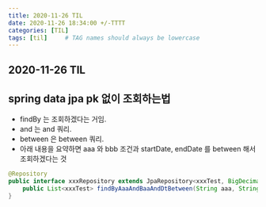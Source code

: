 ```yaml
---
title: 2020-11-26 TIL
date: 2020-11-26 18:34:00 +/-TTTT
categories: [TIL]
tags: [til]     # TAG names should always be lowercase
---
```

 
## 2020-11-26 TIL

## spring data jpa pk 없이 조회하는법

- findBy 는 조회하겠다는 거임.
- and 는 and 쿼리.
- between 은 between 쿼리.
- 아래 내용을 요약하면 aaa 와 bbb 조건과 startDate, endDate 를 between 해서 조회하겠다는 것 

```java
@Repository
public interface xxxRepository extends JpaRepository<xxxTest, BigDecimal> {
	public List<xxxTest> findByAaaAndBaaAndDtBetween(String aaa, String bbb, String startDate, String endDate);
}
``` 
